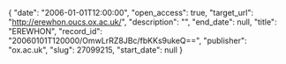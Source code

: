 {
  "date": "2006-01-01T12:00:00", 
  "open_access": true, 
  "target_url": "http://erewhon.oucs.ox.ac.uk/", 
  "description": "", 
  "end_date": null, 
  "title": "EREWHON", 
  "record_id": "20060101T120000/OmwLrRZ8JBc/fbKKs9ukeQ==", 
  "publisher": "ox.ac.uk", 
  "slug": 27099215, 
  "start_date": null
}

